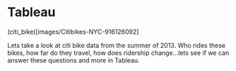 # Tableau

(citi_bike)[images/Citibikes-NYC-916126092]

Lets take a look at citi bike data from the summer of 2013.  Who rides these bikes, how far do they
travel, how does ridership change...lets see if we can answer these questions and more in Tableau.